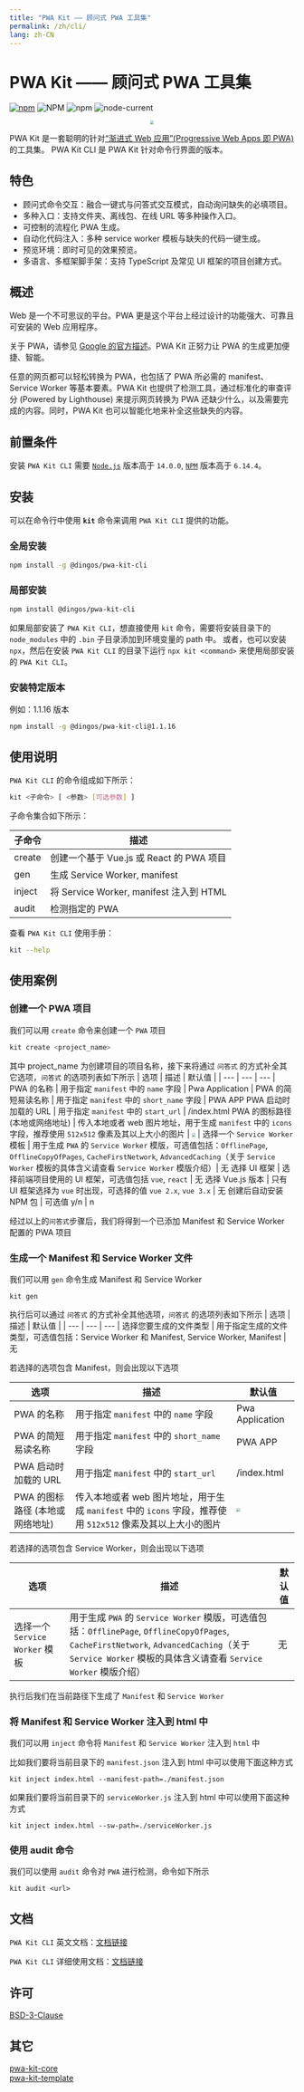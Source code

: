 ```yaml
---
title: "PWA Kit —— 顾问式 PWA 工具集"
permalink: /zh/cli/
lang: zh-CN
---
```


# PWA Kit —— 顾问式 PWA 工具集

[![npm](https://img.shields.io/npm/v/@dingos/pwa-kit-cli)](https://www.npmjs.com/package/@dingos/pwa-kit-cli)
![NPM](https://img.shields.io/npm/l/@dingos/pwa-kit-cli)
![npm](https://img.shields.io/npm/dt/@dingos/pwa-kit-cli)
![node-current](https://img.shields.io/badge/node-%3E=14.0.0-green)

<div align=center>
<img src="https://chinapwa.github.io/assets/images/icon.png" style="zoom: 40%">
</div>

PWA Kit 是一套聪明的针对[“渐进式 Web 应用”(Progressive Web Apps 即 PWA)](https://web.dev/what-are-pwas/) 的工具集。
PWA Kit CLI 是 PWA Kit 针对命令行界面的版本。

## 特色

- 顾问式命令交互：融合一键式与问答式交互模式，自动询问缺失的必填项目。
- 多种入口：支持文件夹、离线包、在线 URL 等多种操作入口。
- 可控制的流程化 PWA 生成。
- 自动化代码注入：多种 service worker 模板与缺失的代码一键生成。
- 预览环境：即时可见的效果预览。
- 多语言、多框架脚手架：支持 TypeScript 及常见 UI 框架的项目创建方式。

## 概述

Web 是一个不可思议的平台。PWA 更是这个平台上经过设计的功能强大、可靠且可安装的 Web 应用程序。

关于 PWA，请参见 [Google 的官方描述](https://web.dev/progressive-web-apps/)。PWA Kit 正努力让 PWA 的生成更加便捷、智能。

任意的网页都可以轻松转换为 PWA，也包括了 PWA 所必需的 manifest、Service Worker 等基本要素。PWA Kit 也提供了检测工具，通过标准化的审查评分 (Powered by Lighthouse) 来提示网页转换为 PWA 还缺少什么，以及需要完成的内容。同时，PWA Kit 也可以智能化地来补全这些缺失的内容。

## 前置条件

安装 `PWA Kit CLI` 需要 [`Node.js`](https://nodejs.org/en/download/releases/#ref-1) 版本高于 `14.0.0`, [`NPM`](https://www.npmjs.com/package/npm) 版本高于 `6.14.4`。

## 安装

可以在命令行中使用 **`kit`** 命令来调用 `PWA Kit CLI` 提供的功能。

### 全局安装

```bash
npm install -g @dingos/pwa-kit-cli
```

### 局部安装

```bash
npm install @dingos/pwa-kit-cli
```

如果局部安装了 `PWA Kit CLI`，想直接使用 `kit` 命令，需要将安装目录下的 `node_modules` 中的 `.bin` 子目录添加到环境变量的 path 中。
或者，也可以安装 `npx`，然后在安装 `PWA Kit CLI` 的目录下运行 `npx kit <command>` 来使用局部安装的 `PWA Kit CLI`。

### 安装特定版本

例如：1.1.16 版本

```bash
npm install -g @dingos/pwa-kit-cli@1.1.16
```

## 使用说明

`PWA Kit CLI` 的命令组成如下所示：

```bash
kit <子命令> [ <参数> [可选参数] ]
```

子命令集合如下所示：

| 子命令 | 描述                                     |
| ------ | ---------------------------------------- |
| create | 创建一个基于 Vue.js 或 React 的 PWA 项目 |
| gen    | 生成 Service Worker, manifest            |
| inject | 将 Service Worker, manifest 注入到 HTML  |
| audit  | 检测指定的 PWA                           |

查看 `PWA Kit CLI` 使用手册：

```bash
kit --help
```

## 使用案例

### 创建一个 PWA 项目

我们可以用 `create` 命令来创建一个 `PWA` 项目

```bash
kit create <project_name>
```

其中 project_name 为创建项目的项目名称，接下来将通过 `问答式` 的方式补全其它选项，`问答式` 的选项列表如下所示
| 选项 | 描述 | 默认值 |
| --- | --- | --- |
PWA 的名称 | 用于指定 `manifest` 中的 `name` 字段 | Pwa Application |
PWA 的简短易读名称 | 用于指定 `manifest` 中的 `short_name` 字段 | PWA APP
PWA 启动时加载的 URL | 用于指定 `manifest` 中的 `start_url` | /index.html
PWA 的图标路径 (本地或网络地址) | 传入本地或者 web 图片地址，用于生成 `manifest` 中的 `icons` 字段，推荐使用 `512x512` 像素及其以上大小的图片 | <img src="/assets/images/icon.png" style="zoom:40%"> |
选择一个 `Service Worker` 模板 | 用于生成 `PWA` 的 `Service Worker` 模版，可选值包括：`OfflinePage`, `OfflineCopyOfPages`, `CacheFirstNetwork`, `AdvancedCaching`（关于 `Service Worker` 模板的具体含义请查看 `Service Worker` 模版介绍）| 无
选择 UI 框架 | 选择前端项目使用的 UI 框架，可选值包括 `vue`, `react` | 无
选择 Vue.js 版本 | 只有 UI 框架选择为 `vue` 时出现，可选择的值 `vue 2.x`, `vue 3.x` | 无
创建后自动安装 NPM 包 | 可选值 y/n | n

经过以上的`问答式`步骤后，我们将得到一个已添加 Manifest 和 Service Worker 配置的 PWA 项目

### 生成一个 Manifest 和 Service Worker 文件

我们可以用 `gen` 命令生成 Manifest 和 Service Worker 

```
kit gen
```

执行后可以通过 `问答式` 的方式补全其他选项，`问答式` 的选项列表如下所示
| 选项 | 描述 | 默认值 |
| --- | --- | --- |
选择您要生成的文件类型 | 用于指定生成的文件类型，可选值包括：Service Worker 和 Manifest, Service Worker, Manifest | 无

若选择的选项包含 Manifest，则会出现以下选项

| 选项 | 描述 | 默认值 |
| --- | --- | --- |
PWA 的名称 | 用于指定 `manifest` 中的 `name` 字段 | Pwa Application |
PWA 的简短易读名称 | 用于指定 `manifest` 中的 `short_name` 字段 | PWA APP
PWA 启动时加载的 URL | 用于指定 `manifest` 中的 `start_url` | /index.html
PWA 的图标路径 (本地或网络地址) | 传入本地或者 web 图片地址，用于生成 `manifest` 中的 `icons` 字段，推荐使用 `512x512` 像素及其以上大小的图片 | <img src="/assets/images/icon.png" style="zoom:40%"> |

若选择的选项包含 Service Worker，则会出现以下选项

| 选项 | 描述 | 默认值 |
| --- | --- | --- |
选择一个 `Service Worker` 模板 | 用于生成 `PWA` 的 `Service Worker` 模版，可选值包括：`OfflinePage`, `OfflineCopyOfPages`, `CacheFirstNetwork`, `AdvancedCaching`（关于 `Service Worker` 模板的具体含义请查看 `Service Worker` 模版介绍）| 无

执行后我们在当前路径下生成了 `Manifest` 和 `Service Worker` 

### 将 Manifest 和 Service Worker 注入到 html 中

我们可以用 `inject` 命令将 `Manifest` 和 `Service Worker` 注入到 `html` 中 

比如我们要将当前目录下的 `manifest.json` 注入到 html 中可以使用下面这种方式
 
```
kit inject index.html --manifest-path=./manifest.json
```

如果我们要将当前目录下的 `serviceWorker.js` 注入到 html 中可以使用下面这种方式

```
kit inject index.html --sw-path=./serviceWorker.js
```

### 使用 audit 命令

我们可以使用 `audit` 命令对 `PWA` 进行检测，命令如下所示

```
kit audit <url>
```

## 文档

`PWA Kit CLI` 英文文档：[文档链接](https://chinapwa.github.io/en/cli/)

`PWA Kit CLI` 详细使用文档：[文档链接](https://chinapwa.github.io/zh/cli/usage)

## 许可

[BSD-3-Clause](https://opensource.org/licenses/BSD-3-Clause)

## 其它

[pwa-kit-core](https://www.npmjs.com/package/@dingos/pwa-kit-core)  
[pwa-kit-template](https://www.npmjs.com/package/@dingos/pwa-kit-template)
